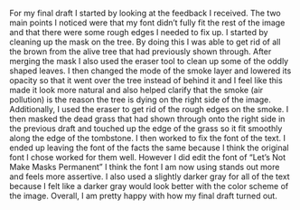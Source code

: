For my final draft I started by looking at the feedback I received. The two main points I noticed were that my font didn’t fully fit the rest of the image and that there were some rough edges I needed to fix up. I started by cleaning up the mask on the tree. By doing this I was able to get rid of all the brown from the alive tree that had previously shown through. After merging the mask I also used the eraser tool to clean up some of the oddly shaped leaves. I then changed the mode of the smoke layer and lowered its opacity so that it went over the tree instead of behind it and I feel like this made it look more natural and also helped clarify that the smoke (air pollution) is the reason the tree is dying on the right side of the image. Additionally, I used the eraser to get rid of the rough edges on the smoke. I then masked the dead grass that had shown through onto the right side in the previous draft and touched up the edge of the grass so it fit smoothly along the edge of the tombstone. I then worked to fix the font of the text. I ended up leaving the font of the facts the same because I think the original font I chose worked for them well. However I did edit the font of “Let’s Not Make Masks Permanent” I think the font I am now using stands out more and feels more assertive. I also used a slightly darker gray for all of the text because I felt like a darker gray would look better with the color scheme of the image. Overall, I am pretty happy with how my final draft turned out. 
